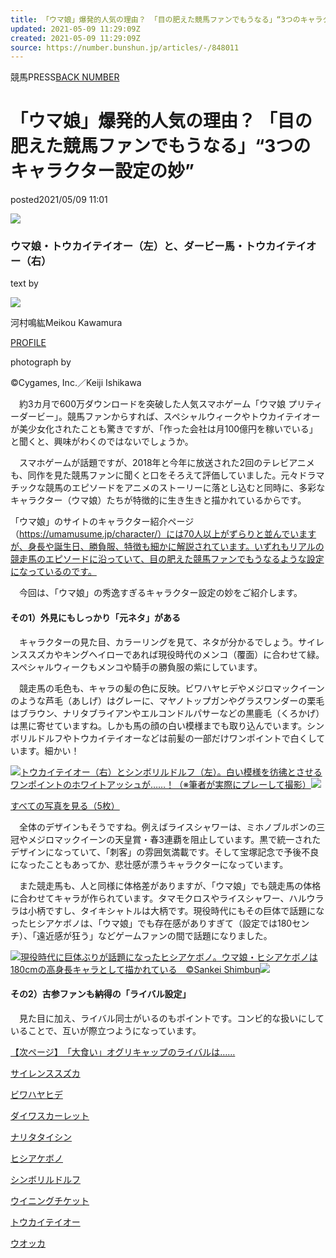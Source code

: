 ```yaml
---
title: 「ウマ娘」爆発的人気の理由？ 「目の肥えた競馬ファンでもうなる」“3つのキャラクター設定の妙”
updated: 2021-05-09 11:29:09Z
created: 2021-05-09 11:29:09Z
source: https://number.bunshun.jp/articles/-/848011
---
```


競馬PRESS[BACK NUMBER](https://number.bunshun.jp/category/horseracing)

# 「ウマ娘」爆発的人気の理由？ 「目の肥えた競馬ファンでもうなる」“3つのキャラクター設定の妙”

posted2021/05/09 11:01

 ![](https://number.ismcdn.jp/mwimgs/2/3/-/img_23d26f240ef1af573ee8826d53e526ca491773.jpg)

### ウマ娘・トウカイテイオー（左）と、ダービー馬・トウカイテイオー（右）

text by

 ![](https://number.ismcdn.jp/mwimgs/6/3/-/img_63c0172edf1a3eec5d5017836b5eb9301895.jpg)

河村鳴紘Meikou Kawamura

[PROFILE](https://number.bunshun.jp/list/author/%E6%B2%B3%E6%9D%91%E9%B3%B4%E7%B4%98)

photograph by

©Cygames, Inc.／Keiji Ishikawa

　約3カ月で600万ダウンロードを突破した人気スマホゲーム「ウマ娘 プリティーダービー」。競馬ファンからすれば、スペシャルウィークやトウカイテイオーが美少女化されたことも驚きですが、「作った会社は月100億円を稼いでいる」と聞くと、興味がわくのではないでしょうか。

　スマホゲームが話題ですが、2018年と今年に放送された2回のテレビアニメも、同作を見た競馬ファンに聞くと口をそろえて評価していました。元々ドラマチックな競馬のエピソードをアニメのストーリーに落とし込むと同時に、多彩なキャラクター（ウマ娘）たちが特徴的に生き生きと描かれているからです。

「ウマ娘」のサイトのキャラクター紹介ページ（https://umamusume.jp/character/）には70人以上がずらりと並んでいますが、身長や誕生日、勝負服、特徴も細かに解説されています。いずれもリアルの競走馬のエピソードに沿っていて、目の肥えた競馬ファンでもうなるような設定になっているのです。

　今回は、「ウマ娘」の秀逸すぎるキャラクター設定の妙をご紹介します。

#### その1）外見にもしっかり「元ネタ」がある

　キャラクターの見た目、カラーリングを見て、ネタが分かるでしょう。サイレンススズカやキングヘイローであれば現役時代のメンコ（覆面）に合わせて緑。スペシャルウィークもメンコや騎手の勝負服の紫にしています。

　競走馬の毛色も、キャラの髪の色に反映。ビワハヤヒデやメジロマックイーンのような芦毛（あしげ）はグレーに、マヤノトップガンやグラスワンダーの栗毛はブラウン、ナリタブライアンやエルコンドルパサーなどの黒鹿毛（くろかげ）は黒に寄せていますね。しかも馬の顔の白い模様までも取り込んでいます。シンボリルドルフやトウカイテイオーなどは前髪の一部だけワンポイントで白くしています。細かい！

[![](https://number.ismcdn.jp/mwimgs/0/4/1500wm/img_040fbfd19652d386a306f1872566b8ce74690.jpg)トウカイテイオー（右）とシンボリルドルフ（左）。白い模様を彷彿とさせるワンポイントのホワイトアッシュが……！（※筆者が実際にプレーして撮影）![](https://number.ismcdn.jp/common/numberweb/v4/images/single/photo-icon.png)](https://number.bunshun.jp/articles/photo/848011?pn=2)

[すべての写真を見る（5枚）](https://number.bunshun.jp/articles/photo/848011?pn=2)

　全体のデザインもそうですね。例えばライスシャワーは、ミホノブルボンの三冠やメジロマックイーンの天皇賞・春3連覇を阻止しています。黒で統一されたデザインになっていて、「刺客」の雰囲気満載です。そして宝塚記念で予後不良になったこともあってか、悲壮感が漂うキャラクターになっています。

　また競走馬も、人と同様に体格差がありますが、「ウマ娘」でも競走馬の体格に合わせてキャラが作られています。タマモクロスやライスシャワー、ハルウララは小柄ですし、タイキシャトルは大柄です。現役時代にもその巨体で話題になったヒシアケボノは、「ウマ娘」でも存在感がありすぎて（設定では180センチ）、「遠近感が狂う」などゲームファンの間で話題になりました。

[![](https://number.ismcdn.jp/mwimgs/1/c/1500wm/img_1ce7c9f0fc13b5a32cecf6a0ee5c43a02081843.jpg)現役時代に巨体ぶりが話題になったヒシアケボノ。ウマ娘・ヒシアケボノは180cmの高身長キャラとして描かれている　©Sankei Shimbun![](https://number.ismcdn.jp/common/numberweb/v4/images/single/photo-icon.png)](https://number.bunshun.jp/articles/photo/848011?pn=3)

#### その2）古参ファンも納得の「ライバル設定」

　見た目に加え、ライバル同士がいるのもポイントです。コンビ的な扱いにしていることで、互いが際立つようになっています。

[【次ページ】　「大食い」オグリキャップのライバルは……](https://number.bunshun.jp/articles/-/848011?page=2)

[サイレンススズカ](https://number.bunshun.jp/list/kw/%E3%82%B5%E3%82%A4%E3%83%AC%E3%83%B3%E3%82%B9%E3%82%B9%E3%82%BA%E3%82%AB)

[ビワハヤヒデ](https://number.bunshun.jp/list/kw/%E3%83%93%E3%83%AF%E3%83%8F%E3%83%A4%E3%83%92%E3%83%87)

[ダイワスカーレット](https://number.bunshun.jp/list/kw/%E3%83%80%E3%82%A4%E3%83%AF%E3%82%B9%E3%82%AB%E3%83%BC%E3%83%AC%E3%83%83%E3%83%88)

[ナリタタイシン](https://number.bunshun.jp/list/kw/%E3%83%8A%E3%83%AA%E3%82%BF%E3%82%BF%E3%82%A4%E3%82%B7%E3%83%B3)

[ヒシアケボノ](https://number.bunshun.jp/list/kw/%E3%83%92%E3%82%B7%E3%82%A2%E3%82%B1%E3%83%9C%E3%83%8E)

[シンボリルドルフ](https://number.bunshun.jp/list/kw/%E3%82%B7%E3%83%B3%E3%83%9C%E3%83%AA%E3%83%AB%E3%83%89%E3%83%AB%E3%83%95)

[ウイニングチケット](https://number.bunshun.jp/list/kw/%E3%82%A6%E3%82%A4%E3%83%8B%E3%83%B3%E3%82%B0%E3%83%81%E3%82%B1%E3%83%83%E3%83%88)

[トウカイテイオー](https://number.bunshun.jp/list/kw/%E3%83%88%E3%82%A6%E3%82%AB%E3%82%A4%E3%83%86%E3%82%A4%E3%82%AA%E3%83%BC)

[ウオッカ](https://number.bunshun.jp/list/kw/%E3%82%A6%E3%82%AA%E3%83%83%E3%82%AB)